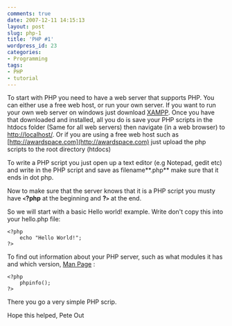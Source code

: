 ```yaml
---
comments: true
date: 2007-12-11 14:15:13
layout: post
slug: php-1
title: 'PHP #1'
wordpress_id: 23
categories:
- Programming
tags:
- PHP
- tutorial
---
```


To start with PHP you need to have a web server that supports PHP.  You can either use a free web host, or run your own server.  If you want to run your own web server on windows just download [XAMPP](http://www.apachefriends.org/en/xampp-windows.html).  Once you have that downloaded and installed, all you do is save your PHP scripts in the htdocs folder (Same for all web servers) then navigate (in a web browser) to [http://localhost/](http://localhost/).  Or if you are using a free web host such as [http://awardspace.com](http://awardspace.com) just upload the php scripts to the root directory (htdocs)

To write a PHP script you just open up a text editor (e.g Notepad, gedit etc) and write in the PHP script and save as filename**.php** make sure that it ends in dot php.

Now to make sure that the server knows that it is a PHP script you musty have **`<`?php** at the beginning and **?`>`** at the end.

So we will start with a basic Hello world! example. Write don't copy this into your hello.php file:

    <?php
    	echo "Hello World!";
    ?>

To find out information about your PHP server, such as what modules it has and which version, [Man Page](http://www.php.net/manual/en/function.phpinfo.php) :

    <?php
    	phpinfo();
    ?>


There you go a very simple PHP scrip.

Hope this helped, 
Pete Out
